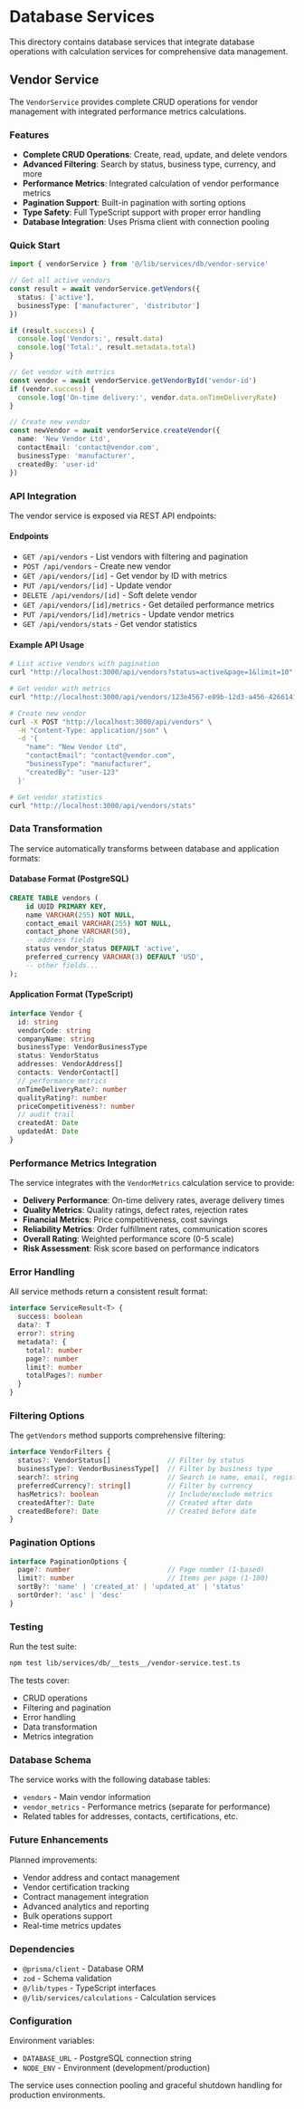 # Database Services

This directory contains database services that integrate database operations with calculation services for comprehensive data management.

## Vendor Service

The `VendorService` provides complete CRUD operations for vendor management with integrated performance metrics calculations.

### Features

- **Complete CRUD Operations**: Create, read, update, and delete vendors
- **Advanced Filtering**: Search by status, business type, currency, and more
- **Performance Metrics**: Integrated calculation of vendor performance metrics
- **Pagination Support**: Built-in pagination with sorting options
- **Type Safety**: Full TypeScript support with proper error handling
- **Database Integration**: Uses Prisma client with connection pooling

### Quick Start

```typescript
import { vendorService } from '@/lib/services/db/vendor-service'

// Get all active vendors
const result = await vendorService.getVendors({
  status: ['active'],
  businessType: ['manufacturer', 'distributor']
})

if (result.success) {
  console.log('Vendors:', result.data)
  console.log('Total:', result.metadata.total)
}

// Get vendor with metrics
const vendor = await vendorService.getVendorById('vendor-id')
if (vendor.success) {
  console.log('On-time delivery:', vendor.data.onTimeDeliveryRate)
}

// Create new vendor
const newVendor = await vendorService.createVendor({
  name: 'New Vendor Ltd',
  contactEmail: 'contact@vendor.com',
  businessType: 'manufacturer',
  createdBy: 'user-id'
})
```

### API Integration

The vendor service is exposed via REST API endpoints:

#### Endpoints

- `GET /api/vendors` - List vendors with filtering and pagination
- `POST /api/vendors` - Create new vendor
- `GET /api/vendors/[id]` - Get vendor by ID with metrics
- `PUT /api/vendors/[id]` - Update vendor
- `DELETE /api/vendors/[id]` - Soft delete vendor
- `GET /api/vendors/[id]/metrics` - Get detailed performance metrics
- `PUT /api/vendors/[id]/metrics` - Update vendor metrics
- `GET /api/vendors/stats` - Get vendor statistics

#### Example API Usage

```bash
# List active vendors with pagination
curl "http://localhost:3000/api/vendors?status=active&page=1&limit=10"

# Get vendor with metrics
curl "http://localhost:3000/api/vendors/123e4567-e89b-12d3-a456-426614174000"

# Create new vendor
curl -X POST "http://localhost:3000/api/vendors" \
  -H "Content-Type: application/json" \
  -d '{
    "name": "New Vendor Ltd",
    "contactEmail": "contact@vendor.com",
    "businessType": "manufacturer",
    "createdBy": "user-123"
  }'

# Get vendor statistics
curl "http://localhost:3000/api/vendors/stats"
```

### Data Transformation

The service automatically transforms between database and application formats:

#### Database Format (PostgreSQL)
```sql
CREATE TABLE vendors (
    id UUID PRIMARY KEY,
    name VARCHAR(255) NOT NULL,
    contact_email VARCHAR(255) NOT NULL,
    contact_phone VARCHAR(50),
    -- address fields
    status vendor_status DEFAULT 'active',
    preferred_currency VARCHAR(3) DEFAULT 'USD',
    -- other fields...
);
```

#### Application Format (TypeScript)
```typescript
interface Vendor {
  id: string
  vendorCode: string
  companyName: string
  businessType: VendorBusinessType
  status: VendorStatus
  addresses: VendorAddress[]
  contacts: VendorContact[]
  // performance metrics
  onTimeDeliveryRate?: number
  qualityRating?: number
  priceCompetitiveness?: number
  // audit trail
  createdAt: Date
  updatedAt: Date
}
```

### Performance Metrics Integration

The service integrates with the `VendorMetrics` calculation service to provide:

- **Delivery Performance**: On-time delivery rates, average delivery times
- **Quality Metrics**: Quality ratings, defect rates, rejection rates
- **Financial Metrics**: Price competitiveness, cost savings
- **Reliability Metrics**: Order fulfillment rates, communication scores
- **Overall Rating**: Weighted performance score (0-5 scale)
- **Risk Assessment**: Risk score based on performance indicators

### Error Handling

All service methods return a consistent result format:

```typescript
interface ServiceResult<T> {
  success: boolean
  data?: T
  error?: string
  metadata?: {
    total?: number
    page?: number
    limit?: number
    totalPages?: number
  }
}
```

### Filtering Options

The `getVendors` method supports comprehensive filtering:

```typescript
interface VendorFilters {
  status?: VendorStatus[]              // Filter by status
  businessType?: VendorBusinessType[]  // Filter by business type
  search?: string                      // Search in name, email, registration
  preferredCurrency?: string[]         // Filter by currency
  hasMetrics?: boolean                 // Include/exclude metrics
  createdAfter?: Date                  // Created after date
  createdBefore?: Date                 // Created before date
}
```

### Pagination Options

```typescript
interface PaginationOptions {
  page?: number                        // Page number (1-based)
  limit?: number                       // Items per page (1-100)
  sortBy?: 'name' | 'created_at' | 'updated_at' | 'status'
  sortOrder?: 'asc' | 'desc'
}
```

### Testing

Run the test suite:

```bash
npm test lib/services/db/__tests__/vendor-service.test.ts
```

The tests cover:
- CRUD operations
- Filtering and pagination
- Error handling
- Data transformation
- Metrics integration

### Database Schema

The service works with the following database tables:

- `vendors` - Main vendor information
- `vendor_metrics` - Performance metrics (separate for performance)
- Related tables for addresses, contacts, certifications, etc.

### Future Enhancements

Planned improvements:
- Vendor address and contact management
- Vendor certification tracking
- Contract management integration
- Advanced analytics and reporting
- Bulk operations support
- Real-time metrics updates

### Dependencies

- `@prisma/client` - Database ORM
- `zod` - Schema validation
- `@/lib/types` - TypeScript interfaces
- `@/lib/services/calculations` - Calculation services

### Configuration

Environment variables:
- `DATABASE_URL` - PostgreSQL connection string
- `NODE_ENV` - Environment (development/production)

The service uses connection pooling and graceful shutdown handling for production environments.